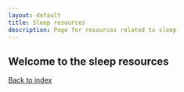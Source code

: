 ```yaml
---
layout: default
title: Sleep resources
description: Page for resources related to sleep
---
```


## Welcome to the sleep resources

[Back to index](./)